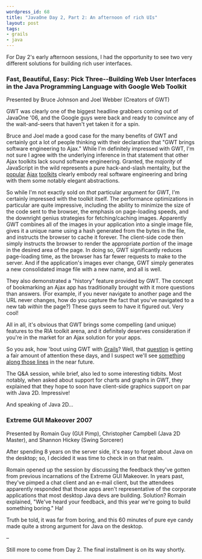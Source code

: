 ```yaml
---
wordpress_id: 68
title: "JavaOne Day 2, Part 2: An afternoon of rich UIs"
layout: post
tags:
- grails
- java
---
```

For Day 2's early afternoon sessions, I had the opportunity to see two very different solutions for building rich user interfaces.

### Fast, Beautiful, Easy: Pick Three--Building Web User Interfaces in the Java Programming Language with Google Web Toolkit
Presented by Bruce Johnson and Joel Webber (Creators of GWT)

GWT was clearly one of the biggest headline grabbers coming out of JavaOne '06, and the Google guys were back and ready to convince any of the wait-and-seers that haven't yet taken it for a spin.


<!--more-->

Bruce and Joel made a good case for the many benefits of GWT and certainly got a lot of people thinking with their declaration that "GWT brings software engineering to Ajax."  While I'm definitely impressed with GWT, I'm not sure I agree with the underlying inference in that statement that other Ajax toolkits lack sound software engineering.  Granted, the *majority* of JavaScript in the wild represents a pure hack-and-slash mentality, but the [popular](http://prototypejs.org) [Ajax](http://script.aculo.us/) [toolkits](http://dojotoolkit.org/) clearly embody real software engineering and bring with them some notably elegant abstractions.

So while I'm not exactly sold on *that* particular argument for GWT, I'm certainly impressed with the toolkit itself.  The performance optimizations in particular are quite impressive, including the ability to minimize the size of the code sent to the browser, the emphasis on page-loading speeds, and the downright genius strategies for fetching/caching images.  Apparently GWT combines all of the images in your application into a single image file, gives it a unique name using a hash generated from the bytes in the file, and instructs the browser to cache it forever.  The client-side code then simply instructs the browser to render the appropriate *portion* of the image in the desired area of the page.  In doing so, GWT significantly reduces page-loading time, as the browser has far fewer requests to make to the server.  And if the application's images ever change, GWT simply generates a new consolidated image file with a new name, and all is well.

They also demonstrated a "history" feature provided by GWT.  The concept of bookmarking an Ajax app has traditionally brought with it more questions than answers.  (For example, if you never navigate to another page and the URL never changes, how do you capture the fact that you've navigated to a new tab *within* the page?)  These guys seem to have it figured out.  Very cool!

All in all, it's obvious that GWT brings some compelling (and unique) features to the RIA toolkit arena, and it definitely deserves consideration if you're in the market for an Ajax solution for your apps.

So you ask, how 'bout using GWT with [Grails](http://grails.org)?  Well, that [question](http://jira.codehaus.org/browse/GRAILS-958) is getting a fair amount of attention these days, and I suspect we'll see [something along those lines](http://www.nabble.com/How-about-grails-%2B-gwt-tf2867231.html#a8015078) in the near future.     

The Q&A session, while brief, also led to some interesting tidbits.  Most notably, when asked about support for charts and graphs in GWT, they explained that they hope to soon have client-side graphics support on par with Java 2D.  Impressive!

And speaking of Java 2D...

### Extreme GUI Makeover 2007
Presented by Romain Guy (GUI Pimp), Christopher Campbell (Java 2D Master), and Shannon Hickey (Swing Sorcerer)

After spending 8 years on the server side, it's easy to forget about Java on the desktop; so, I decided it was time to check in on that realm.  

Romain opened up the session by discussing the feedback they've gotten from previous incarnations of the Extreme GUI Makeover.  In years past, they've pimped a chat client and an e-mail client, but the attendees apparently responded that those apps aren't representative of the corporate applications that most desktop Java devs are building.  Solution?  Romain explained, "We've heard your feedback, and this year we're going to build something boring."  Ha!  

Truth be told, it was far from boring, and this 60 minutes of pure eye candy made quite a strong argument for Java on the desktop.  

–

Still more to come from Day 2.  The final installment is on its way shortly.

